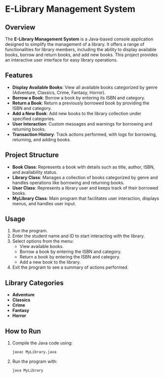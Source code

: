 # E-Library Management System

## Overview
The **E-Library Management System** is a Java-based console application designed to simplify the management of a library. It offers a range of functionalities for library members, including the ability to display available books, borrow and return books, and add new books. This project provides an interactive user interface for easy library operations.

## Features
- **Display Available Books**: View all available books categorized by genre (Adventure, Classics, Crime, Fantasy, Horror).
- **Borrow a Book**: Borrow a book by entering its ISBN and category.
- **Return a Book**: Return a previously borrowed book by providing the ISBN and category.
- **Add a New Book**: Add new books to the library collection under specified categories.
- **User Interaction**: Custom messages and warnings for borrowing and returning books.
- **Transaction History**: Track actions performed, with logs for borrowing, returning, and adding books.

## Project Structure
- **Book Class**: Represents a book with details such as title, author, ISBN, and availability status.
- **Library Class**: Manages a collection of books categorized by genre and handles operations like borrowing and returning books.
- **User Class**: Represents a library user and keeps track of their borrowed books.
- **MyLibrary Class**: Main program that facilitates user interaction, displays menus, and handles user input.

## Usage
1. Run the program.
2. Enter the student name and ID to start interacting with the library.
3. Select options from the menu:
   - View available books.
   - Borrow a book by entering the ISBN and category.
   - Return a book by entering the ISBN and category.
   - Add a new book to the library.
4. Exit the program to see a summary of actions performed.

## Library Categories
- **Adventure**
- **Classics**
- **Crime**
- **Fantasy**
- **Horror**

## How to Run
1. Compile the Java code using:
   ```bash
   javac MyLibrary.java

2. Run the program with:
   ```bash
   java MyLibrary
